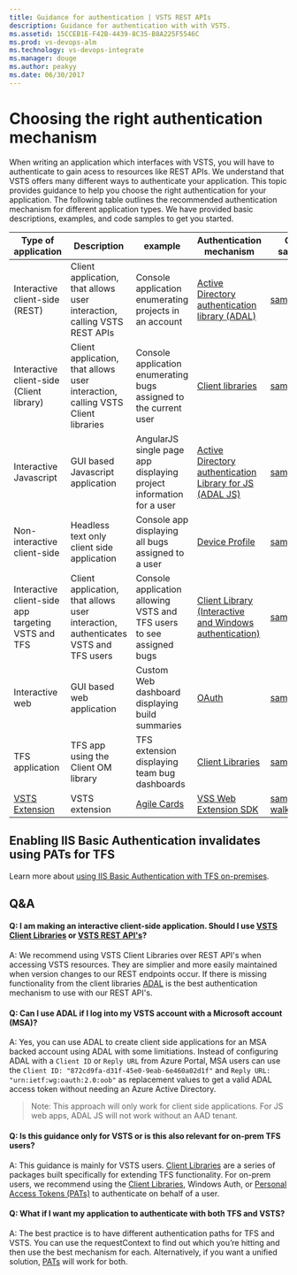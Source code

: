 ```yaml
---
title: Guidance for authentication | VSTS REST APIs
description: Guidance for authentication with with VSTS.
ms.assetid: 15CCEB1E-F42B-4439-8C35-B8A225F5546C
ms.prod: vs-devops-alm
ms.technology: vs-devops-integrate
ms.manager: douge
ms.author: peakyy
ms.date: 06/30/2017
---
```


# Choosing the right authentication mechanism



When writing an application which interfaces with VSTS, you will have to authenticate to gain acess to resources like REST APIs. We understand that VSTS offers many different ways to authenticate your application. This topic provides guidance to help you choose the right authentication for your application. The following table outlines the recommended authentication mechanism for different application types. We have provided basic descriptions, examples, and code samples to get you started.

| Type of application | Description | example |Authentication mechanism | Code samples |
|---------------------|-------------|---------|-------------------------|--------|
 Interactive client-side (REST) | Client application, that allows user interaction, calling VSTS REST APIs | Console application enumerating projects in an account | [Active Directory authentication library (ADAL)](https://docs.microsoft.com/en-us/azure/active-directory/develop/active-directory-authentication-libraries) | [sample](https://github.com/Microsoft/vsts-auth-samples/tree/master/ManagedClientConsoleAppSample) |
| Interactive client-side (Client library) | Client application, that allows user interaction, calling VSTS Client libraries | Console application enumerating bugs assigned to the current user |  [Client libraries](../../concepts/dotnet-client-libraries.md) | [sample](https://github.com/Microsoft/vsts-auth-samples/tree/master/ClientLibraryConsoleAppSample) |
| Interactive Javascript | GUI based Javascript application | AngularJS single page app displaying project information for a user | [Active Directory authentication Library for JS (ADAL JS)](https://github.com/AzureAD/azure-activedirectory-library-for-js) | [sample](https://github.com/Microsoft/vsts-auth-samples/tree/master/JavascriptWebAppSample) |
| Non-interactive client-side | Headless text only client side application | Console app displaying all bugs assigned to a user | [Device Profile](https://azure.microsoft.com/en-us/resources/samples/active-directory-dotnet-deviceprofile/?v=17.23h) | [sample](https://github.com/Microsoft/vsts-auth-samples/tree/master/DeviceProfileSample) |
| Interactive client-side app targeting VSTS and TFS | Client application, that allows user interaction, authenticates VSTS and TFS users | Console application allowing VSTS and TFS users to see assigned bugs |  [Client Library (Interactive and Windows authentication)](/vsts/integrate/get-started/client-libraries/samples#authenticating-team-foundation-server) | [sample](https://github.com/Microsoft/vsts-auth-samples/tree/master/DualSupportClientSample) |
| Interactive web | GUI based web application | Custom Web dashboard displaying build summaries |[OAuth](./oauth.md) | [sample](https://github.com/Microsoft/vsts-auth-samples/tree/master/OAuthWebSample) |
| TFS application | TFS app using the Client OM library | TFS extension displaying team bug dashboards | [Client Libraries](../../concepts/dotnet-client-libraries.md) | [sample](https://github.com/Microsoft/vsts-auth-samples/tree/master/ClientLibraryConsoleAppSample) |
| [VSTS Extension](../../../extend/get-started/node.md#files) | VSTS extension | [Agile Cards](https://marketplace.visualstudio.com/items?itemName=spartez.agile-cards) | [VSS Web Extension SDK](https://github.com/Microsoft/vss-web-extension-sdk) | [sample walkthrough](../../../extend/develop/add-dashboard-widget.md) |



## Enabling IIS Basic Authentication invalidates using PATs for TFS

Learn more about [using IIS Basic Authentication with TFS on-premises](iis-basic-auth.md).



## Q&A

#### Q: I am making an interactive client-side application. Should I use [VSTS Client Libraries](./../client-libraries/dotnet.md) or [VSTS REST API's](https://www.visualstudio.com/en-us/docs/integrate/api/overview)?
A: We recommend using VSTS Client Libraries over REST API's when accessing VSTS resources. They are simplier and more easily maintained when version changes to our REST endpoints occur. If there is missing functionality from the client libraries [ADAL](https://docs.microsoft.com/en-us/azure/active-directory/develop/active-directory-authentication-libraries) is the best authentication mechanism to use with our REST API's.

#### Q: Can I use ADAL if I log into my VSTS account with a Microsoft account (MSA)?

A: Yes, you can use ADAL to create client side applications for an MSA backed account using ADAL with some limitiations. Instead of configuring ADAL with a `Client ID` or `Reply URL` from Azure Portal, MSA users can use the `Client ID: "872cd9fa-d31f-45e0-9eab-6e460a02d1f"` and `Reply URL: "urn:ietf:wg:oauth:2.0:oob"` as replacement values to get a valid ADAL access token without needing an Azure Active Directory. 

>Note: This approach will only work for client side applications. For JS web apps, ADAL JS will not work without an AAD tenant.

#### Q: Is this guidance only for VSTS or is this also relevant for on-prem TFS users?

A: This guidance is mainly for VSTS users. [Client Libraries](./../client-libraries/dotnet.md) are a series of packages built specifically for extending TFS functionality. For on-prem users, we recommend using the [Client Libraries](./../client-libraries/dotnet.md), Windows Auth, or [Personal Access Tokens (PATs)](./PATs.md) to authenticate on behalf of a user.

#### Q: What if I want my application to authenticate with both TFS and VSTS?

A: The best practice is to have different authentication paths for TFS and VSTS. You can use the requestContext to find out which you’re hitting and then use the best mechanism for each. Alternatively, if you want a unified solution, [PATs](./PATs.md) will work for both.

